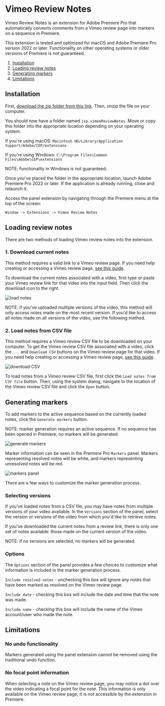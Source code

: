 # Vimeo Review Notes

Vimeo Review Notes is an extension for Adobe Premiere Pro that automatically converts comments from a Vimeo review page into markers on a sequence in Premiere.

This extension is tested and optimized for macOS and Adobe Premiere Pro version 2022 or later. Functionality on other operating systems or older versions of Premiere is not guaranteed.

1. [Installation](#installation)
2. [Loading review notes](#loading)
3. [Generating markers](#generating)
4. [Limitations](#limitations)

## Installation <a name="installation"></a>

First, [download the zip folder from this link](https://github.com/JSP-Premiere-Pro-Panel-Extensions/jsp.vimeoReviewNotes/files/10377634/jsp.vimeoReviewNotes.zip). Then, unzip the file on your computer. 

You should now have a folder named `jsp.vimeoReviewNotes`. 
Move or copy this folder into the appropriate location depending on your operating system.

If you're using macOS: `Macintosh HD/Library/Application Support/Adobe/CEP/extensions`

If you're using Windows: `C:\Program Files\Common Files\Adobe\CEP\extensions`

NOTE: functionality in Windows is not guaranteed.
    
Once you've placed the folder in the appropriate location, launch Adobe Premiere Pro 2022 or later. 
If the application is already running, close and relaunch it.

Access the panel extension by navigating through the Premiere menu at the top of the screen:
   
    Window -> Extensions -> Vimeo Review Notes
    
## Loading review notes <a name="loading"></a>

There are two methods of loading Vimeo review notes into the extension.

### 1. Download current notes

This method requires a valid link to a Vimeo review page. 
If you need help creating or accessing a Vimeo review page, [see this guide](https://vimeo.zendesk.com/hc/en-us/articles/224818367-Video-review-page-).

To download the current notes associated with a video, first type or paste your Vimeo review link for that video into the input field. 
Then click the download icon to the right.

![load notes](https://github.com/JSP-Premiere-Pro-Panel-Extensions/jsp.vimeoReviewNotes/blob/main/images/load_notes.png)

NOTE: if you've uploaded multiple versions of the video, this method will only access notes made on the most recent version. 
If you'd like to access all notes made on all versions of the video, use the following method.

### 2. Load notes from CSV file

This method requires a Vimeo review CSV file to be downloaded on your computer. 
To get the Vimeo review CSV file associated with a video, click the `...` and `Download CSV` buttons on the Vimeo review page for that video. 
If you need help creating or accessing a Vimeo review page, [see this guide](https://vimeo.zendesk.com/hc/en-us/articles/224818367-Video-review-page-).

![download CSV](https://github.com/JSP-Premiere-Pro-Panel-Extensions/jsp.vimeoReviewNotes/blob/main/images/download_csv.png)

To load notes from a Vimeo review CSV file, first click the `Load notes from CSV file` button. 
Then, using the system dialog, navigate to the location of the Vimeo review CSV file and click the `Open` button.

## Generating markers <a name="generating"></a>

To add markers to the active sequence based on the currently loaded notes, click the `Generate markers` button.

NOTE: marker generation requires an active sequence. 
If no sequence has been opened in Premiere, no markers will be generated.

![generate markers](https://github.com/JSP-Premiere-Pro-Panel-Extensions/jsp.vimeoReviewNotes/blob/main/images/generate_markers.png)

Marker information can be seen in the Premiere Pro `Markers` panel.
Markers representing resolved notes will be white, and markers representing unresolved notes will be red.

![markers panel](https://github.com/JSP-Premiere-Pro-Panel-Extensions/jsp.vimeoReviewNotes/blob/main/images/markers_panel.png)

There are a few ways to customize the marker generation process.

### Selecting versions 

If you've loaded notes from a CSV file, you may have notes from multiple versions of your video available. 
In the `Versions` section of the panel, select the version or versions of the video from which you'd like to retrieve notes.

If you've downloaded the current notes from a review link, there is only one set of notes available: those made on the current version of the video.

NOTE: if no versions are selected, no markers will be generated.

### Options

The `Options` section of the panel provides a few choices to customize what information is included in the marker generation process.

`Include resolved notes` - unchecking this box will ignore any notes that have been marked as resolved on the Vimeo review page.

`Include date` - checking this box will include the date and time that the note was made.

`Include name` - checking this box will include the name of the Vimeo account/user who made the note.

## Limitations <a name="limitations"></a>

### No undo functionality

Markers generated using the panel extension cannot be removed using the traditional undo function.

### No focal point information

When selecting a note on the Vimeo review page, you may notice a dot over the video indicating a focal point for the note.
This information is only available on the Vimeo review page; it is not accessible by the extension in Premiere.

